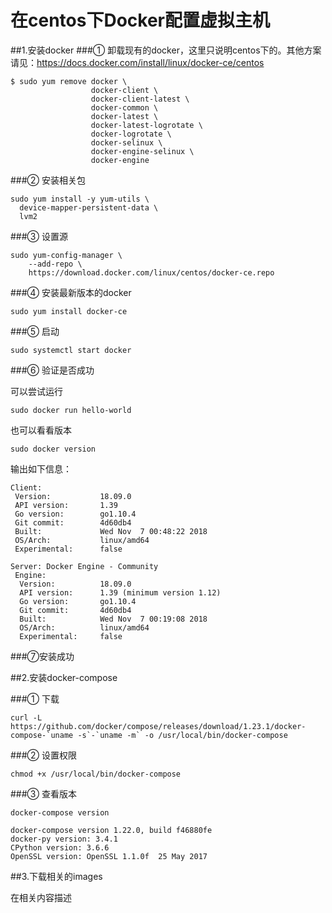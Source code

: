 在centos下Docker配置虚拟主机
====


##1.安装docker
###① 卸载现有的docker，这里只说明centos下的。其他方案请见：https://docs.docker.com/install/linux/docker-ce/centos
```shell
$ sudo yum remove docker \
                  docker-client \
                  docker-client-latest \
                  docker-common \
                  docker-latest \
                  docker-latest-logrotate \
                  docker-logrotate \
                  docker-selinux \
                  docker-engine-selinux \
                  docker-engine
```
###② 安装相关包
```shell
sudo yum install -y yum-utils \
  device-mapper-persistent-data \
  lvm2
```

###③ 设置源
```shell
sudo yum-config-manager \
    --add-repo \
    https://download.docker.com/linux/centos/docker-ce.repo
```

###④ 安装最新版本的docker
```shell
sudo yum install docker-ce
```
###⑤ 启动
```shell
sudo systemctl start docker
```
###⑥ 验证是否成功

可以尝试运行
```shell
sudo docker run hello-world
```
也可以看看版本
```shell
sudo docker version
```
输出如下信息：
```shell
Client:
 Version:           18.09.0
 API version:       1.39
 Go version:        go1.10.4
 Git commit:        4d60db4
 Built:             Wed Nov  7 00:48:22 2018
 OS/Arch:           linux/amd64
 Experimental:      false

Server: Docker Engine - Community
 Engine:
  Version:          18.09.0
  API version:      1.39 (minimum version 1.12)
  Go version:       go1.10.4
  Git commit:       4d60db4
  Built:            Wed Nov  7 00:19:08 2018
  OS/Arch:          linux/amd64
  Experimental:     false
```
###⑦安装成功



##2.安装docker-compose

###① 下载
```shell
curl -L https://github.com/docker/compose/releases/download/1.23.1/docker-compose-`uname -s`-`uname -m` -o /usr/local/bin/docker-compose
```

###② 设置权限
```shell
chmod +x /usr/local/bin/docker-compose
```
###③ 查看版本
```shell
docker-compose version

docker-compose version 1.22.0, build f46880fe
docker-py version: 3.4.1
CPython version: 3.6.6
OpenSSL version: OpenSSL 1.1.0f  25 May 2017
```


##3.下载相关的images

在相关内容描述
